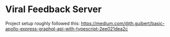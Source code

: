 # Viral Feedback Server

Project setup roughly followed this: https://medium.com/@th.guibert/basic-apollo-express-graphql-api-with-typescript-2ee021dea2c
